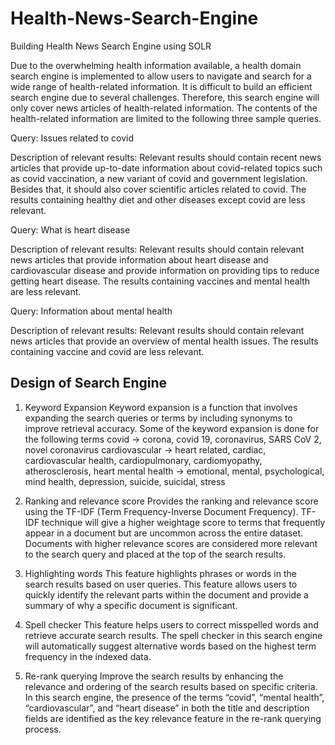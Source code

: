 # Health-News-Search-Engine
Building Health News Search Engine using SOLR

Due to the overwhelming health information available, a health domain search engine is implemented to allow users to navigate and search for a wide range of health-related information. It is difficult to build an efficient search engine due to several challenges. Therefore, this search engine will only cover news articles of health-related information. The contents of the health-related information are limited to the following three sample queries.

Query: Issues related to covid

Description of relevant results: Relevant results should contain recent news articles that provide up-to-date information about covid-related topics such as covid vaccination, a new variant of covid and government legislation. Besides that, it should also cover scientific articles related to covid. The results containing healthy diet and other diseases except covid are less relevant.

Query: What is heart disease

Description of relevant results: Relevant results should contain relevant news articles that provide information about heart disease and cardiovascular disease and provide information on providing tips to reduce getting heart disease. The results containing vaccines and mental health are less relevant.

Query: Information about mental health

Description of relevant results: Relevant results should contain relevant news articles that provide an overview of mental health issues. The results containing vaccine and covid are less relevant.

## Design of Search Engine

1. Keyword Expansion
   Keyword expansion is a function that involves expanding the search queries or terms by including synonyms to improve retrieval accuracy. Some of the keyword expansion is done for the following terms
   covid -> corona, covid 19, coronavirus, SARS CoV 2, novel coronavirus
   cardiovascular -> heart related, cardiac, cardiovascular health, cardiopulmonary, cardiomyopathy, atherosclerosis, heart
   mental health -> emotional, mental, psychological, mind health, depression, suicide, suicidal, stress

2. Ranking and relevance score
   Provides the ranking and relevance score using the TF-IDF (Term Frequency-Inverse Document Frequency). TF-IDF technique will give a higher weightage score to terms that frequently appear in a document but are uncommon across the entire dataset. Documents with higher relevance scores are considered more relevant to the search query and placed at the top of the search results.

3. Highlighting words
   This feature highlights phrases or words in the search results based on user queries. This feature allows users to quickly identify the relevant parts within the document and provide a summary of why a specific document is significant.

4. Spell checker
   This feature helps users to correct misspelled words and retrieve accurate search results. The spell checker in this search engine will automatically suggest alternative words based on the highest term frequency in the indexed data.

5. Re-rank querying
   Improve the search results by enhancing the relevance and ordering of the search results based on specific criteria. In this search engine, the presence of the terms “covid”, “mental health”, “cardiovascular”, and “heart disease” in both the title and description fields are identified as the key relevance feature in the re-rank querying process.
